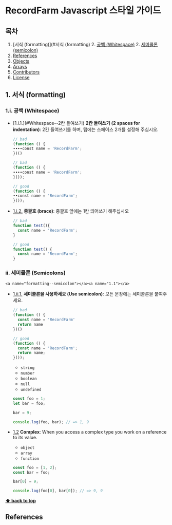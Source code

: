 # RecordFarm Javascript 스타일 가이드

## 목차
  1. [서식 (formatting)](#서식 (formatting)
    2. [공백 (Whitespace)](#공백 (Whitespace))
    2. [세미콜론 (semicolon)](##공백 (Whitespace))
  1. [References](#references)
  1. [Objects](#objects)
  1. [Arrays](#arrays)
  1. [Contributors](#contributors)
  1. [License](#license)


## 1. 서식 (formatting)

### 1.i. 공백 (Whitespace)

  <a name="Whitespace--2칸 들여쓰기"></a><a name="1.1"></a>
  - [1.i.1.](#Whitespace--2칸 들여쓰기) **2칸 들여쓰기 (2 spaces for indentation)**: 2칸 들여쓰기를 하며, 탭에는 스페이스 2개를 설정해 주십시오.
  

    ```javascript
    // bad
    (function () {
    ∙∙∙∙const name = 'RecordFarm';
    })()

    // bad
    (function () {
    ∙∙∙∙const name = 'RecordFarm';
    }());
    
    // good
    (function () {
    ∙∙const name = 'RecordFarm';
    }());
    ```


  <a name="Whitespace--brace"></a><a name="1.2"></a>
  - [1.i.2.](#Whitespace--brace) **중괄호 (brace)**: 중괄호 앞에는 1칸 띄어쓰기 해주십시오
  
    ```javascript
    // bad
    function test(){
      const name = 'RecordFarm';
    }

    // good
    function test() {
      const name = 'RecordFarm';
    }
    ```



### ii. 세미콜론 (Semicolons)
    <a name="formatting--semicolon"></a><a name="1.1"></a>
  - [1.ii.1.](#formatting--semicolon) **세미콜론을 사용하세요 (Use semicolon)**: 모든 문장에는 세미콜론을 붙여주세요.
    
    ```javascript
    // bad
    (function () {
      const name = 'RecordFarm'
      return name
    })()

    // good
    (function () {
      const name = 'RecordFarm';
      return name;
    }());
    ```
    
  
  
  
  
  
  
  
  
  
  
    

    + `string`
    + `number`
    + `boolean`
    + `null`
    + `undefined`

    ```javascript
    const foo = 1;
    let bar = foo;

    bar = 9;

    console.log(foo, bar); // => 1, 9
    ```

  <a name="types--complex"></a><a name="1.2"></a>
  - [1.2](#types--complex)  **Complex**: When you access a complex type you work on a reference to its value.

    + `object`
    + `array`
    + `function`

    ```javascript
    const foo = [1, 2];
    const bar = foo;

    bar[0] = 9;

    console.log(foo[0], bar[0]); // => 9, 9
    ```

**[⬆ back to top](#table-of-contents)**



## References
